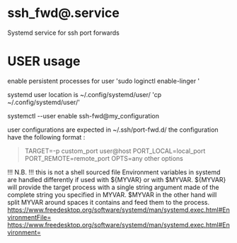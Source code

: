 # ssh_fwd@.service
Systemd service for ssh port forwards

# USER usage

enable persistent processes for user
'sudo loginctl enable-linger <user>'

systemd user location is ~/.config/systemd/user/
'cp <service file> ~/.config/systemd/user/'

systemctl --user enable ssh-fwd@my_configuration

user configurations are expected in ~/.ssh/port-fwd.d/
the configuration have the following format :
>TARGET=-p custom_port user@host
>PORT_LOCAL=local_port
>PORT_REMOTE=remote_port
>OPTS=any other options

!!! N.B. !!!
this is not a shell sourced file
Environment variables in systemd are handled differently if used with ${MYVAR} or with $MYVAR.
${MYVAR} will provide the target process with a single string argument made of the complete string you specified in MYVAR.
$MYVAR in the other hand will split MYVAR around spaces it contains and feed them to the process.
https://www.freedesktop.org/software/systemd/man/systemd.exec.html#EnvironmentFile=
https://www.freedesktop.org/software/systemd/man/systemd.exec.html#Environment=


